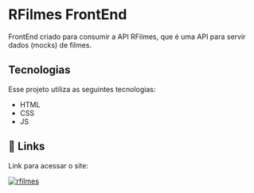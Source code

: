 
# RFilmes FrontEnd

FrontEnd criado para consumir a API RFilmes, que é uma API para servir dados (mocks)
de filmes.

## Tecnologias

Esse projeto utiliza as seguintes tecnologias:

- HTML
- CSS
- JS



## 🔗 Links


 Link para acessar o site:

[![rfilmes](https://img.shields.io/badge/rfilmes-000?style=for-the-badge&logo=ko-fi&logoColor=white)](https://rfilmes.netlify.app/)


